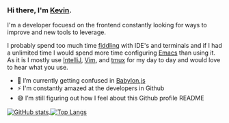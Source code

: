 ### Hi there, I'm [Kevin](https://ksrb.github.io/).

I'm a developer focuesd on the frontend constantly looking for ways to improve and new tools to leverage.

I probably spend too much time [fiddling](https://github.com/ksrb/.files) with IDE's and terminals and if I had a unlimited time I would spend more time configuring [Emacs](https://www.gnu.org/software/emacs/) than using it. As it is I mostly use [IntelliJ](https://www.jetbrains.com/idea/), [Vim](https://www.vim.org/), and [tmux](https://github.com/tmux/tmux) for my day to day and would love to hear what you use.

- 🌱 I’m currently getting confused in [Babylon.js](https://github.com/BabylonJS/Babylon.js)
- ⚡ I'm constantly amazed at the developers in Github
- 😅 I’m still figuring out how I feel about this Github profile README


<a href="https://github.com/anuraghazra/github-readme-stats">
  <img align="center" src="https://github-readme-stats.vercel.app/api?username=ksrb&title_color=6699cc&bg_color=2d2d2d&text_color=d3d0c8" alt="GitHub stats" />
</a>
<a href="https://github.com/anuraghazra/github-readme-stats">
<img align="center" src="https://github-readme-stats.vercel.app/api/top-langs/?username=ksrb&title_color=6699cc&bg_color=2d2d2d&text_color=d3d0c8&layout=compact" alt="Top Langs" />
</a>

<!--
**ksrb/ksrb** is a ✨ _special_ ✨ repository because its `README.md` (this file) appears on your GitHub profile.

Here are some ideas to get you started:

- 🔭 I’m currently working on ...
- 🌱 I’m currently learning ...
- 👯 I’m looking to collaborate on ...
- 🤔 I’m looking for help with ...
- 💬 Ask me about ...
- 📫 How to reach me: ...
- 😄 Pronouns: ...
- ⚡ Fun fact: ...
-->
